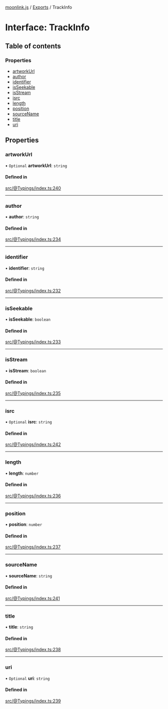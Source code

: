 [moonlink.js](../README.md) / [Exports](../modules.md) / TrackInfo

# Interface: TrackInfo

## Table of contents

### Properties

- [artworkUrl](TrackInfo.md#artworkurl)
- [author](TrackInfo.md#author)
- [identifier](TrackInfo.md#identifier)
- [isSeekable](TrackInfo.md#isseekable)
- [isStream](TrackInfo.md#isstream)
- [isrc](TrackInfo.md#isrc)
- [length](TrackInfo.md#length)
- [position](TrackInfo.md#position)
- [sourceName](TrackInfo.md#sourcename)
- [title](TrackInfo.md#title)
- [uri](TrackInfo.md#uri)

## Properties

### artworkUrl

• `Optional` **artworkUrl**: `string`

#### Defined in

[src/@Typings/index.ts:240](https://github.com/Ecliptia/moonlink.js/blob/694fece/src/@Typings/index.ts#L240)

___

### author

• **author**: `string`

#### Defined in

[src/@Typings/index.ts:234](https://github.com/Ecliptia/moonlink.js/blob/694fece/src/@Typings/index.ts#L234)

___

### identifier

• **identifier**: `string`

#### Defined in

[src/@Typings/index.ts:232](https://github.com/Ecliptia/moonlink.js/blob/694fece/src/@Typings/index.ts#L232)

___

### isSeekable

• **isSeekable**: `boolean`

#### Defined in

[src/@Typings/index.ts:233](https://github.com/Ecliptia/moonlink.js/blob/694fece/src/@Typings/index.ts#L233)

___

### isStream

• **isStream**: `boolean`

#### Defined in

[src/@Typings/index.ts:235](https://github.com/Ecliptia/moonlink.js/blob/694fece/src/@Typings/index.ts#L235)

___

### isrc

• `Optional` **isrc**: `string`

#### Defined in

[src/@Typings/index.ts:242](https://github.com/Ecliptia/moonlink.js/blob/694fece/src/@Typings/index.ts#L242)

___

### length

• **length**: `number`

#### Defined in

[src/@Typings/index.ts:236](https://github.com/Ecliptia/moonlink.js/blob/694fece/src/@Typings/index.ts#L236)

___

### position

• **position**: `number`

#### Defined in

[src/@Typings/index.ts:237](https://github.com/Ecliptia/moonlink.js/blob/694fece/src/@Typings/index.ts#L237)

___

### sourceName

• **sourceName**: `string`

#### Defined in

[src/@Typings/index.ts:241](https://github.com/Ecliptia/moonlink.js/blob/694fece/src/@Typings/index.ts#L241)

___

### title

• **title**: `string`

#### Defined in

[src/@Typings/index.ts:238](https://github.com/Ecliptia/moonlink.js/blob/694fece/src/@Typings/index.ts#L238)

___

### uri

• `Optional` **uri**: `string`

#### Defined in

[src/@Typings/index.ts:239](https://github.com/Ecliptia/moonlink.js/blob/694fece/src/@Typings/index.ts#L239)
